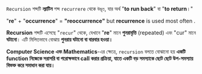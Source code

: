 `Recursion` শব্দটি **ল্যাটিন** শব্দ `recurrere` থেকে `উদ্ভূত`, যার অর্থ "**to run back**" বা "**to return**।"

"**re**" + "**occurrence**" = **"reoccurrence"** but **recurrence** is used most often .

**Recursion** শব্দটি এসেছে "`recur`" থেকে, যেখানে "**re**" মানে **পুনরাবৃত্তি** (repeated) এবং "cur" মানে **ঘটানো**। এটি মিলিতভাবে বোঝায় **পুনরায় ঘটানো বা বারবার হওয়া।**

**Computer Science এবং Mathematics**-এর ক্ষেত্রে, `recursion` বলতে বোঝানো হয় **একটি function নিজেকে সরাসরি বা পরোক্ষভাবে call করার প্রক্রিয়া, যাতে একটি বড় সমস্যাকে ছোট ছোট উপ-সমস্যায় বিভক্ত করে সমাধান করা যায়।**


